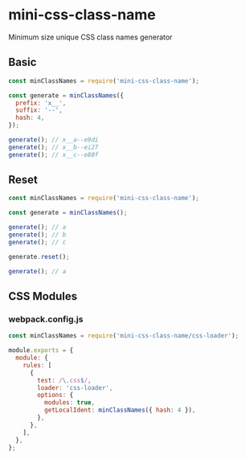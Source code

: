 # mini-css-class-name
Minimum size unique CSS class names generator

## Basic

```js
const minClassNames = require('mini-css-class-name');

const generate = minClassNames({
  prefix: 'x__',
  suffix: '--',
  hash: 4,
});

generate(); // x__a--e9di
generate(); // x__b--ei27
generate(); // x__c--e80f
```

## Reset

```js
const minClassNames = require('mini-css-class-name');

const generate = minClassNames();

generate(); // a
generate(); // b
generate(); // c

generate.reset();

generate(); // a
```

## CSS Modules

### webpack.config.js
```js
const minClassNames = require('mini-css-class-name/css-loader');

module.exports = {
  module: {
    rules: [
      {
        test: /\.css$/,
        loader: 'css-loader',
        options: {
          modules: true,
          getLocalIdent: minClassNames({ hash: 4 }),
        },
      },
    ],
  },
};
```
